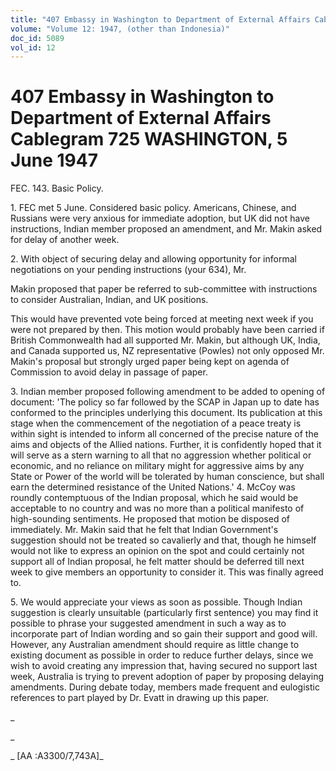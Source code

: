```yaml
---
title: "407 Embassy in Washington to Department of External Affairs Cablegram 725 WASHINGTON, 5 June 1947"
volume: "Volume 12: 1947, (other than Indonesia)"
doc_id: 5089
vol_id: 12
---
```


# 407 Embassy in Washington to Department of External Affairs Cablegram 725 WASHINGTON, 5 June 1947

FEC. 143. Basic Policy.

1\. FEC met 5 June. Considered basic policy. Americans, Chinese, and Russians were very anxious for immediate adoption, but UK did not have instructions, Indian member proposed an amendment, and Mr. Makin asked for delay of another week.

2\. With object of securing delay and allowing opportunity for informal negotiations on your pending instructions (your 634), Mr.

Makin proposed that paper be referred to sub-committee with instructions to consider Australian, Indian, and UK positions.

This would have prevented vote being forced at meeting next week if you were not prepared by then. This motion would probably have been carried if British Commonwealth had all supported Mr. Makin, but although UK, India, and Canada supported us, NZ representative (Powles) not only opposed Mr. Makin's proposal but strongly urged paper being kept on agenda of Commission to avoid delay in passage of paper.

3\. Indian member proposed following amendment to be added to opening of document: 'The policy so far followed by the SCAP in Japan up to date has conformed to the principles underlying this document. Its publication at this stage when the commencement of the negotiation of a peace treaty is within sight is intended to inform all concerned of the precise nature of the aims and objects of the Allied nations. Further, it is confidently hoped that it will serve as a stern warning to all that no aggression whether political or economic, and no reliance on military might for aggressive aims by any State or Power of the world will be tolerated by human conscience, but shall earn the determined resistance of the United Nations.' 4. McCoy was roundly contemptuous of the Indian proposal, which he said would be acceptable to no country and was no more than a political manifesto of high-sounding sentiments. He proposed that motion be disposed of immediately. Mr. Makin said that he felt that Indian Government's suggestion should not be treated so cavalierly and that, though he himself would not like to express an opinion on the spot and could certainly not support all of Indian proposal, he felt matter should be deferred till next week to give members an opportunity to consider it. This was finally agreed to.

5\. We would appreciate your views as soon as possible. Though Indian suggestion is clearly unsuitable (particularly first sentence) you may find it possible to phrase your suggested amendment in such a way as to incorporate part of Indian wording and so gain their support and good will. However, any Australian amendment should require as little change to existing document as possible in order to reduce further delays, since we wish to avoid creating any impression that, having secured no support last week, Australia is trying to prevent adoption of paper by proposing delaying amendments. During debate today, members made frequent and eulogistic references to part played by Dr. Evatt in drawing up this paper.

_

_

_ [AA :A3300/7,743A]_
